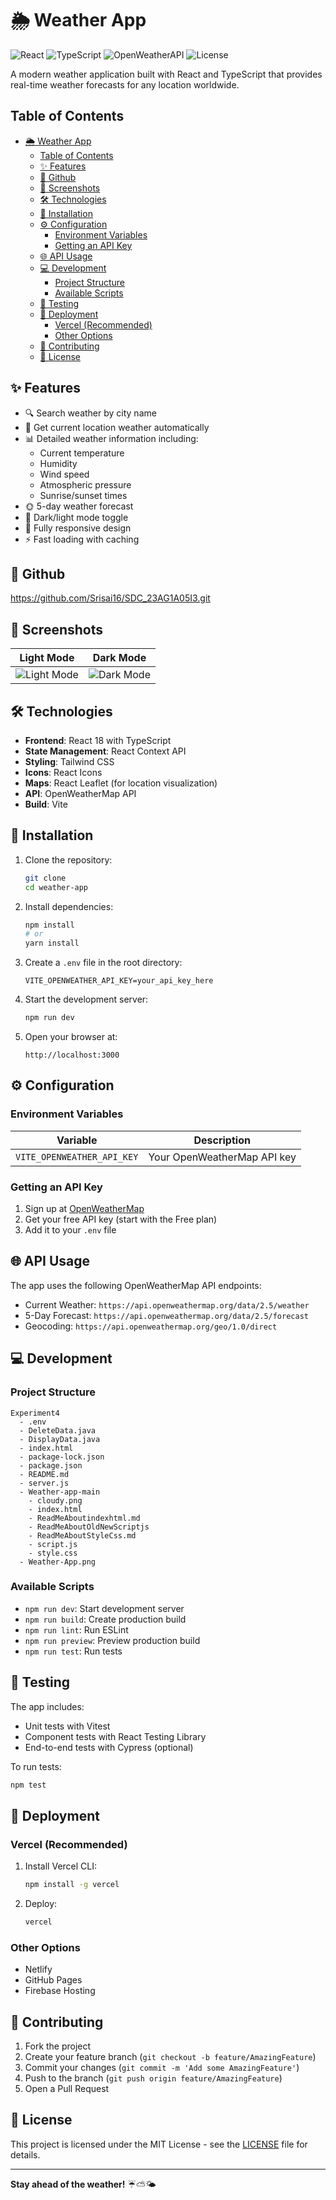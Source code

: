 # 🌦️ Weather App

![React](https://img.shields.io/badge/React-18.2-blue)
![TypeScript](https://img.shields.io/badge/TypeScript-4.9-blue)
![OpenWeatherAPI](https://img.shields.io/badge/OpenWeather-API-orange)
![License](https://img.shields.io/badge/License-MIT-green)

A modern weather application built with React and TypeScript that provides real-time weather forecasts for any location worldwide.

## Table of Contents
- [🌦️ Weather App](#️-weather-app)
  - [Table of Contents](#table-of-contents)
  - [✨ Features](#-features)
  - [🎥 Github](#-github)
  - [📸 Screenshots](#-screenshots)
  - [🛠️ Technologies](#️-technologies)
  - [🚀 Installation](#-installation)
  - [⚙️ Configuration](#️-configuration)
    - [Environment Variables](#environment-variables)
    - [Getting an API Key](#getting-an-api-key)
  - [🌐 API Usage](#-api-usage)
  - [💻 Development](#-development)
    - [Project Structure](#project-structure)
    - [Available Scripts](#available-scripts)
  - [🧪 Testing](#-testing)
  - [🚀 Deployment](#-deployment)
    - [Vercel (Recommended)](#vercel-recommended)
    - [Other Options](#other-options)
  - [🤝 Contributing](#-contributing)
  - [📜 License](#-license)

## ✨ Features
- 🔍 Search weather by city name
- 📍 Get current location weather automatically
- 📊 Detailed weather information including:
  - Current temperature
  - Humidity
  - Wind speed
  - Atmospheric pressure
  - Sunrise/sunset times
- 🌞 5-day weather forecast
- 🌙 Dark/light mode toggle
- 📱 Fully responsive design
- ⚡ Fast loading with caching

## 🎥 Github
https://github.com/Srisai16/SDC_23AG1A05I3.git


## 📸 Screenshots
| Light Mode | Dark Mode |
|------------|-----------|
| ![Light Mode](screenshots/light.png) | ![Dark Mode](screenshots/dark.png) |

## 🛠️ Technologies
- **Frontend**: React 18 with TypeScript
- **State Management**: React Context API
- **Styling**: Tailwind CSS
- **Icons**: React Icons
- **Maps**: React Leaflet (for location visualization)
- **API**: OpenWeatherMap API
- **Build**: Vite

## 🚀 Installation
1. Clone the repository:
   ```bash
   git clone 
   cd weather-app
   ```

2. Install dependencies:
   ```bash
   npm install
   # or
   yarn install
   ```

3. Create a `.env` file in the root directory:
   ```env
   VITE_OPENWEATHER_API_KEY=your_api_key_here
   ```

4. Start the development server:
   ```bash
   npm run dev
   ```

5. Open your browser at:
   ```
   http://localhost:3000
   ```

## ⚙️ Configuration
### Environment Variables
| Variable | Description |
|----------|-------------|
| `VITE_OPENWEATHER_API_KEY` | Your OpenWeatherMap API key |

### Getting an API Key
1. Sign up at [OpenWeatherMap](https://openweathermap.org/api)
2. Get your free API key (start with the Free plan)
3. Add it to your `.env` file

## 🌐 API Usage
The app uses the following OpenWeatherMap API endpoints:
- Current Weather: `https://api.openweathermap.org/data/2.5/weather`
- 5-Day Forecast: `https://api.openweathermap.org/data/2.5/forecast`
- Geocoding: `https://api.openweathermap.org/geo/1.0/direct`

## 💻 Development
### Project Structure
```
Experiment4
  - .env
  - DeleteData.java
  - DisplayData.java
  - index.html
  - package-lock.json
  - package.json
  - README.md
  - server.js
  - Weather-app-main
    - cloudy.png
    - index.html
    - ReadMeAboutindexhtml.md
    - ReadMeAboutOldNewScriptjs
    - ReadMeAboutStyleCss.md
    - script.js
    - style.css
  - Weather-App.png
```

### Available Scripts
- `npm run dev`: Start development server
- `npm run build`: Create production build
- `npm run lint`: Run ESLint
- `npm run preview`: Preview production build
- `npm run test`: Run tests

## 🧪 Testing
The app includes:
- Unit tests with Vitest
- Component tests with React Testing Library
- End-to-end tests with Cypress (optional)

To run tests:
```bash
npm test
```

## 🚀 Deployment
### Vercel (Recommended)
1. Install Vercel CLI:
   ```bash
   npm install -g vercel
   ```
2. Deploy:
   ```bash
   vercel
   ```

### Other Options
- Netlify
- GitHub Pages
- Firebase Hosting

## 🤝 Contributing
1. Fork the project
2. Create your feature branch (`git checkout -b feature/AmazingFeature`)
3. Commit your changes (`git commit -m 'Add some AmazingFeature'`)
4. Push to the branch (`git push origin feature/AmazingFeature`)
5. Open a Pull Request

## 📜 License
This project is licensed under the MIT License - see the [LICENSE](LICENSE) file for details.

---

**Stay ahead of the weather!** ☔⛅🌤️